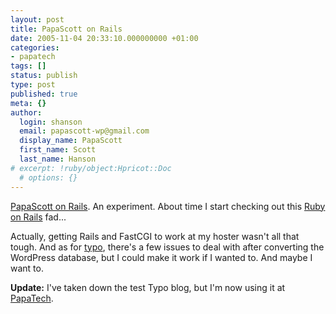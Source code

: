 ```yaml
---
layout: post
title: PapaScott on Rails
date: 2005-11-04 20:33:10.000000000 +01:00
categories:
- papatech
tags: []
status: publish
type: post
published: true
meta: {}
author:
  login: shanson
  email: papascott-wp@gmail.com
  display_name: PapaScott
  first_name: Scott
  last_name: Hanson
# excerpt: !ruby/object:Hpricot::Doc
  # options: {}
---
```

<p><a href="http://typo.papascott.de/">PapaScott on Rails</a>. An experiment. About time I start checking out this <a href="http://www.rubyonrails.org/">Ruby on Rails</a> fad...</p>
<p>Actually, getting Rails and FastCGI to work at my hoster wasn't all that tough. And as for <a href="http://typo.leetsoft.com/trac/">typo</a>, there's a few issues to deal with after converting the WordPress database, but I could make it work if I wanted to. And maybe I want to.</p>
<p><strong>Update:</strong> I've taken down the test Typo blog, but I'm now using it at <a href="http://www.papatech.de/">PapaTech</a>.</p>
